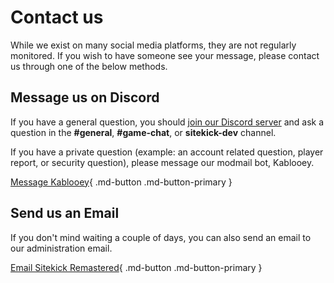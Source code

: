 # Contact us
While we exist on many social media platforms, they are not regularly monitored.  If you wish to have someone see your message, please contact us through one of the below methods.

## Message us on Discord
If you have a general question, you should [join our Discord server](http://discord.sitekickremastered.com/) and ask a question in the **#general**, **#game-chat**, or **sitekick-dev** channel.

If you have a private question (example: an account related question, player report, or security question), please message our modmail bot, Kablooey.

[Message Kablooey](https://discordapp.com/channels/@me/653394550580183050){ .md-button .md-button-primary }

## Send us an Email
If you don't mind waiting a couple of days, you can also send an email to our administration email.

[Email Sitekick Remastered](mailto:admin@sitekickremastered.com){ .md-button .md-button-primary }